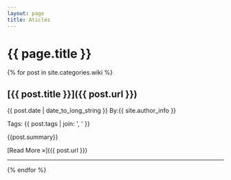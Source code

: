 ```yaml
---
layout: page
title: Aticles
---
```



{{ page.title }}
================

{% for post in site.categories.wiki %}

## [{{ post.title }}]({{ post.url }}) 
<time>{{ post.date | date_to_long_string }}</time> By:{{ site.author_info }}

Tags: {{ post.tags | join: ', ' }}

{{post.summary}}

[Read More &raquo;]({{ post.url }})

----

{% endfor %}
